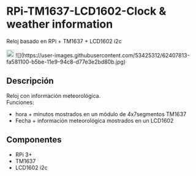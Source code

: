 # RPi-TM1637-LCD1602-Clock & weather information
Reloj basado en RPi + TM1637 + LCD1602 i2c  
  
<img src="drawing.jpg" alt="drawing" width="20"/>
![](https://user-images.githubusercontent.com/53425312/62407813-fa581100-b5be-11e9-94c8-d77e3e2bd80b.jpg)

## Descripción  
Reloj con información meteorológica.  
Funciones:
 * hora + minutos mostrados en un módulo de 4x7segmentos TM1637
 * Fecha + información meteorológica mostrados en un LCD1602
 
 ## Componentes
  * RPi 3+
  * TM1637
  * LCD1602 i2c
  
